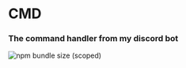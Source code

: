 # CMD

### The command handler from my discord bot

![npm bundle size (scoped)](https://img.shields.io/bundlephobia/min/@beni69/cmd)
